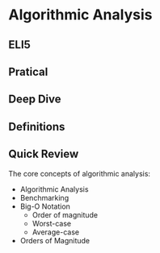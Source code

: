 # Algorithmic Analysis

## ELI5

## Pratical

## Deep Dive

## Definitions

## Quick Review
The core concepts of algorithmic analysis:
- Algorithmic Analysis
- Benchmarking
- Big-O Notation 
    + Order of magnitude
    + Worst-case
    + Average-case
- Orders of Magnitude

